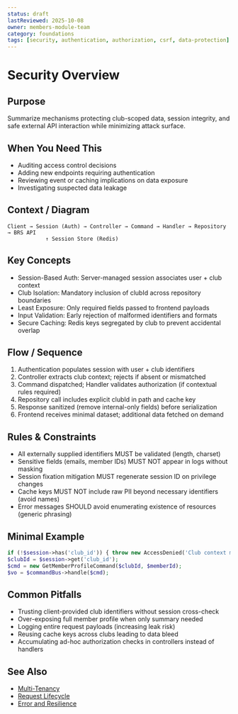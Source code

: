 ```yaml
---
status: draft
lastReviewed: 2025-10-08
owner: members-module-team
category: foundations
tags: [security, authentication, authorization, csrf, data-protection]
---
```


# Security Overview

## Purpose
Summarize mechanisms protecting club-scoped data, session integrity, and safe external API interaction while minimizing attack surface.

## When You Need This
- Auditing access control decisions
- Adding new endpoints requiring authentication
- Reviewing event or caching implications on data exposure
- Investigating suspected data leakage

## Context / Diagram
```
Client → Session (Auth) → Controller → Command → Handler → Repository → BRS API
            ↑ Session Store (Redis)
```

## Key Concepts
- Session-Based Auth: Server-managed session associates user + club context
- Club Isolation: Mandatory inclusion of clubId across repository boundaries
- Least Exposure: Only required fields passed to frontend payloads
- Input Validation: Early rejection of malformed identifiers and formats
- Secure Caching: Redis keys segregated by club to prevent accidental overlap

## Flow / Sequence
1. Authentication populates session with user + club identifiers
2. Controller extracts club context; rejects if absent or mismatched
3. Command dispatched; Handler validates authorization (if contextual rules required)
4. Repository call includes explicit clubId in path and cache key
5. Response sanitized (remove internal-only fields) before serialization
6. Frontend receives minimal dataset; additional data fetched on demand

## Rules & Constraints
- All externally supplied identifiers MUST be validated (length, charset)
- Sensitive fields (emails, member IDs) MUST NOT appear in logs without masking
- Session fixation mitigation MUST regenerate session ID on privilege changes
- Cache keys MUST NOT include raw PII beyond necessary identifiers (avoid names)
- Error messages SHOULD avoid enumerating existence of resources (generic phrasing)

## Minimal Example
```php
if (!$session->has('club_id')) { throw new AccessDenied('Club context missing'); }
$clubId = $session->get('club_id');
$cmd = new GetMemberProfileCommand($clubId, $memberId);
$vo = $commandBus->handle($cmd);
```

## Common Pitfalls
- Trusting client-provided club identifiers without session cross-check
- Over-exposing full member profile when only summary needed
- Logging entire request payloads (increasing leak risk)
- Reusing cache keys across clubs leading to data bleed
- Accumulating ad-hoc authorization checks in controllers instead of handlers

## See Also
- [Multi-Tenancy](../foundations/multi-tenancy.md)
- [Request Lifecycle](../foundations/request-lifecycle.md)
- [Error and Resilience](../quality/error-and-resilience.md)
